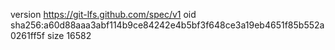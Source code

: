 version https://git-lfs.github.com/spec/v1
oid sha256:a60d88aaa3abf114b9ce84242e4b5bf3f648ce3a19eb4651f85b552a0261ff5f
size 16582
